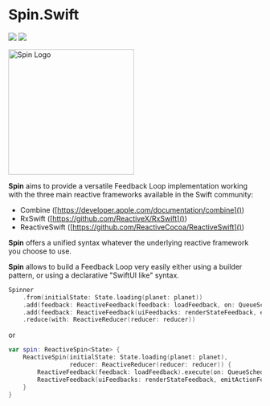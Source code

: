 # Spin.Swift

![](https://github.com/Spinners/Spin.Swift/workflows/Tests/badge.svg)
![](https://github.com/Spinners/Spin.Swift/workflows/SwiftLint/badge.svg)

<img alt="Spin Logo" src="https://raw.githubusercontent.com/Spinners/Spin.Swift/master/Resources/Logo.png" width="250"/>

**Spin** aims to provide a versatile Feedback Loop implementation working with the three main reactive frameworks available in the Swift community:

* Combine ([https://developer.apple.com/documentation/combine]())
* RxSwift ([https://github.com/ReactiveX/RxSwift]())
* ReactiveSwift ([https://github.com/ReactiveCocoa/ReactiveSwift]())

**Spin** offers a unified syntax whatever the underlying reactive framework you choose to use.

**Spin** allows to build a Feedback Loop very easily either using a builder pattern, or using a declarative "SwiftUI like" syntax.

```swift
Spinner
    .from(initialState: State.loading(planet: planet))
    .add(feedback: ReactiveFeedback(feedback: loadFeedback, on: QueueScheduler()))
    .add(feedback: ReactiveFeedback(uiFeedbacks: renderStateFeedback, emitActionFeedback, on: UIScheduler()))
    .reduce(with: ReactiveReducer(reducer: reducer))
```

or

```swift
var spin: ReactiveSpin<State> {
    ReactiveSpin(initialState: State.loading(planet: planet),
                 reducer: ReactiveReducer(reducer: reducer)) {
        ReactiveFeedback(feedback: loadFeedback).execute(on: QueueScheduler())
        ReactiveFeedback(uiFeedbacks: renderStateFeedback, emitActionFeedback).execute(on: UIScheduler())
    }
}
```
    
    
